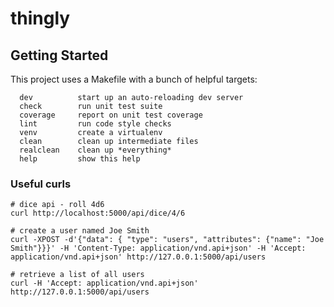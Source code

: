 # thingly

## Getting Started
This project uses a Makefile with a bunch of helpful targets:

```
  dev          start up an auto-reloading dev server
  check        run unit test suite
  coverage     report on unit test coverage
  lint         run code style checks
  venv         create a virtualenv
  clean        clean up intermediate files
  realclean    clean up *everything*
  help         show this help
```

### Useful curls

```shell
# dice api - roll 4d6
curl http://localhost:5000/api/dice/4/6

# create a user named Joe Smith
curl -XPOST -d'{"data": { "type": "users", "attributes": {"name": "Joe Smith"}}}' -H 'Content-Type: application/vnd.api+json' -H 'Accept: application/vnd.api+json' http://127.0.0.1:5000/api/users

# retrieve a list of all users
curl -H 'Accept: application/vnd.api+json' http://127.0.0.1:5000/api/users
```
